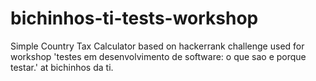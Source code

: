 # bichinhos-ti-tests-workshop
Simple Country Tax Calculator based on hackerrank challenge used for workshop 'testes em desenvolvimento de software: o que sao e porque testar.' at bichinhos da ti.
